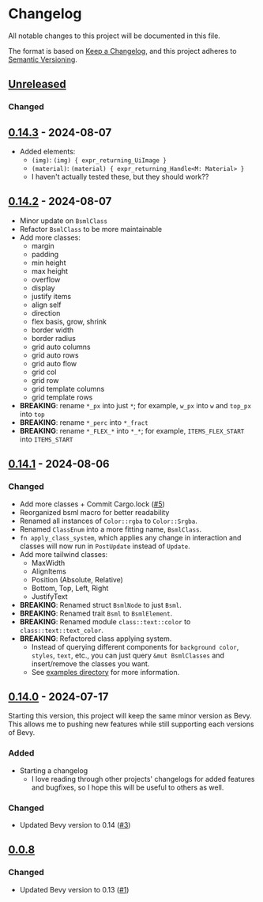 # Changelog

All notable changes to this project will be documented in this file.

The format is based on [Keep a Changelog](https://keepachangelog.com/en/1.1.0/),
and this project adheres to [Semantic Versioning](https://semver.org/spec/v2.0.0.html).

## [Unreleased]

### Changed

[unreleased]: https://github.com/PoOnesNerfect/bevy_bsml/compare/v0.14.3...main

## [0.14.3] - 2024-08-07

- Added elements:
  - `(img)`: `(img) { expr_returning_UiImage }`
  - `(material)`: `(material) { expr_returning_Handle<M: Material> }`
  - I haven't actually tested these, but they should work??

[0.14.3]: https://github.com/PoOnesNerfect/bevy_bsml/compare/v0.14.2...v0.14.3

## [0.14.2] - 2024-08-07

- Minor update on `BsmlClass`
- Refactor `BsmlClass` to be more maintainable
- Add more classes:
  - margin
  - padding
  - min height
  - max height
  - overflow
  - display
  - justify items
  - align self
  - direction
  - flex basis, grow, shrink
  - border width
  - border radius
  - grid auto columns
  - grid auto rows
  - grid auto flow
  - grid col
  - grid row
  - grid template columns
  - grid template rows
- **BREAKING**: rename `*_px` into just `*`; for example, `w_px` into `w` and `top_px` into `top`
- **BREAKING**: rename `*_perc` into `*_fract`
- **BREAKING**: rename `*_FLEX_*` into `*_*`; for example, `ITEMS_FLEX_START` into `ITEMS_START`

[0.14.2]: https://github.com/PoOnesNerfect/bevy_bsml/compare/v0.14.1...v0.14.2

## [0.14.1] - 2024-08-06

### Changed

- Add more classes + Commit Cargo.lock ([#5])
- Reorganized bsml macro for better readability
- Renamed all instances of `Color::rgba` to `Color::Srgba`.
- Renamed `ClassEnum` into a more fitting name, `BsmlClass`.
- `fn apply_class_system`, which applies any change in interaction and classes
  will now run in `PostUpdate` instead of `Update`.
- Add more tailwind classes:
  - MaxWidth
  - AlignItems
  - Position (Absolute, Relative)
  - Bottom, Top, Left, Right
  - JustifyText
- **BREAKING**: Renamed struct `BsmlNode` to just `Bsml`.
- **BREAKING**: Renamed trait `Bsml` to `BsmlElement`.
- **BREAKING**: Renamed module `class::text::color` to `class::text::text_color`.
- **BREAKING**: Refactored class applying system.
  - Instead of querying different components for `background color`, `styles`, `text`,
    etc., you can just query `&mut BsmlClasses` and insert/remove the classes you want.
  - See [examples directory] for more information.

[#5]: https://github.com/PoOnesNerfect/bevy_bsml/pull/5
[examples directory]: https://github.com/PoOnesNerfect/bevy_bsml/tree/main/examples
[0.14.1]: https://github.com/PoOnesNerfect/bevy_bsml/compare/v0.14.0...v0.14.1

## [0.14.0] - 2024-07-17

Starting this version, this project will keep the same minor version as Bevy.
This allows me to pushing new features while still supporting each versions of Bevy.

[0.14.0]: https://github.com/PoOnesNerfect/bevy_bsml/compare/v0.0.8...v0.14.0

### Added

- Starting a changelog
  - I love reading through other projects' changelogs for added features and bugfixes, so I hope
    this will be useful to others as well.

### Changed

- Updated Bevy version to 0.14 ([#3])

[#3]: https://github.com/PoOnesNerfect/bevy_bsml/pull/3

## [0.0.8]

### Changed

- Updated Bevy version to 0.13 ([#1])

[#1]: https://github.com/PoOnesNerfect/bevy_bsml/pull/1
[0.0.8]: https://github.com/PoOnesNerfect/bevy_bsml/compare/v0.0.7...v0.0.8
